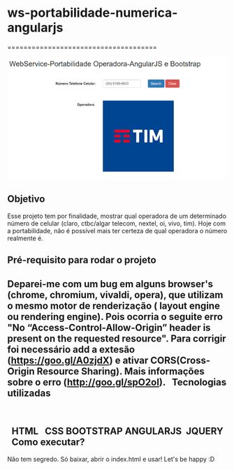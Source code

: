# ws-portabilidade-numerica-angularjs
=====================================

<div><img alt="print" src="img/printscreen.png" /></div>

Objetivo
--------

Esse projeto tem por finalidade, mostrar qual operadora de um determinado número de celular (claro, ctbc/algar telecom, nextel, oi, vivo, tim).
Hoje com a portabilidade, não é possível mais ter certeza de qual operadora o número realmente é.


Pré-requisito para rodar o projeto
----------------------------------

Deparei-me com um bug em alguns browser's (chrome, chromium, vivaldi, opera), que utilizam o mesmo motor de renderização ( layout engine ou rendering engine).
Pois ocorria o seguite erro "No “Access-Control-Allow-Origin” header is present on the requested resource".
Para corrigir foi necessário add a extesão (https://goo.gl/A0zjdX) e ativar CORS(Cross-Origin Resource Sharing).
Mais informações sobre o erro (http://goo.gl/spO2oI).
			 
Tecnologias utilizadas
----------------------
			 
  HTML
  CSS
  BOOTSTRAP
  ANGULARJS 
  JQUERY
			 
Como executar?
--------------

Não tem segredo. Só baixar, abrir o index.html e usar! 
Let's be happy :D
		 

